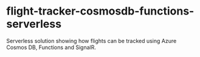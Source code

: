 # flight-tracker-cosmosdb-functions-serverless
Serverless solution showing how flights can be tracked using Azure Cosmos DB, Functions and SignalR.
